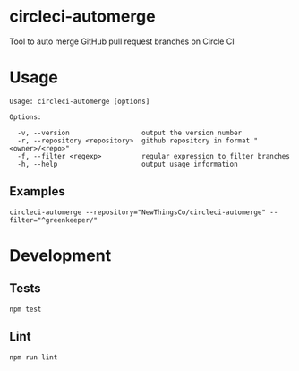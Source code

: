 circleci-automerge
====

Tool to auto merge GitHub pull request branches on Circle CI

# Usage

    Usage: circleci-automerge [options]

    Options:

      -v, --version                  output the version number
      -r, --repository <repository>  github repository in format "<owner>/<repo>"
      -f, --filter <regexp>          regular expression to filter branches
      -h, --help                     output usage information

## Examples

    circleci-automerge --repository="NewThingsCo/circleci-automerge" --filter="^greenkeeper/"

# Development

## Tests
    npm test

## Lint
    npm run lint
